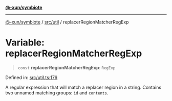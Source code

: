 [**@-xun/symbiote**](../../../README.md)

***

[@-xun/symbiote](../../../README.md) / [src/util](../README.md) / replacerRegionMatcherRegExp

# Variable: replacerRegionMatcherRegExp

> `const` **replacerRegionMatcherRegExp**: `RegExp`

Defined in: [src/util.ts:176](https://github.com/Xunnamius/symbiote/blob/79d395cced979d17188580f3f3b776aa6e57df18/src/util.ts#L176)

A regular expression that will match a replacer region in a string. Contains
two unnamed matching groups: `id` and `contents`.
